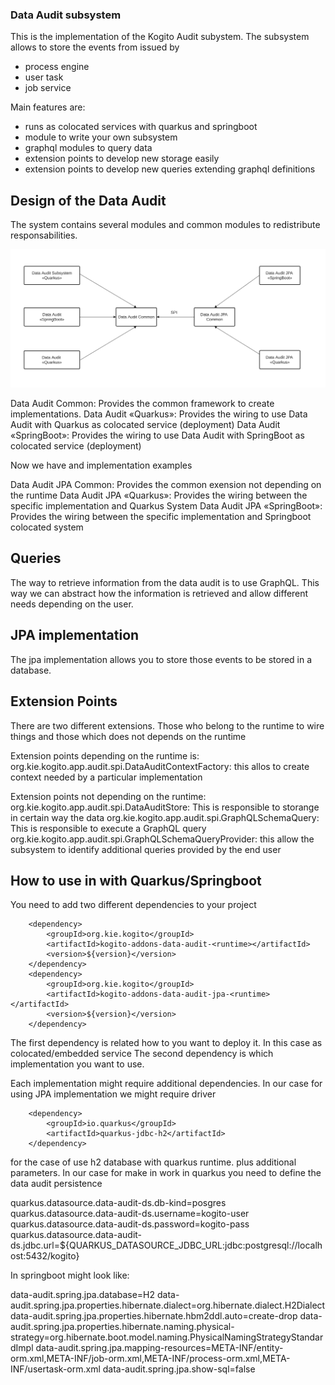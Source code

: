 ### Data Audit subsystem

This is the implementation of the Kogito Audit subystem. The subsystem allows to store the events from issued by
- process engine
- user task
- job service

Main features are:

- runs as colocated services with quarkus and springboot
- module to write your own subsystem
- graphql modules to query data
- extension points to develop new storage easily
- extension points to develop new queries extending graphql definitions

## Design of the Data Audit

The system contains several modules and common modules to redistribute responsabilities.

![Data Audit Architecture](img/design.png "Data Audit Architecture")

Data Audit Common: Provides the common framework to create implementations.
Data Audit «Quarkus»: Provides the wiring to use Data Audit with Quarkus as colocated service (deployment)
Data Audit «SpringBoot»: Provides the wiring to use Data Audit with SpringBoot as colocated service (deployment)

Now we have and implementation examples


Data Audit JPA Common: Provides the common exension not depending on the runtime
Data Audit JPA «Quarkus»: Provides the wiring between the specific implementation and Quarkus System
Data Audit JPA «SpringBoot»: Provides the wiring between the specific implementation and Springboot colocated system


## Queries

The way to retrieve information from the data audit is to use GraphQL. This way we can abstract how the information is retrieved and allow different needs depending on the user.

## JPA implementation

The jpa implementation allows you to store those events to be stored in a database.

## Extension Points

There are two different extensions. Those who belong to the runtime to wire things and those which does not depends on the runtime

Extension points depending on the runtime is:
org.kie.kogito.app.audit.spi.DataAuditContextFactory: this allos to create context needed by a particular implementation

Extension points not depending on the runtime:
org.kie.kogito.app.audit.spi.DataAuditStore: This is responsible to storange in certain way the data
org.kie.kogito.app.audit.spi.GraphQLSchemaQuery<T>: This is responsible to execute a GraphQL query
org.kie.kogito.app.audit.spi.GraphQLSchemaQueryProvider: this allow the subsystem to identify additional queries provided by the end user


## How to use in with Quarkus/Springboot

You need to add two different dependencies to your project

        <dependency>
            <groupId>org.kie.kogito</groupId>
            <artifactId>kogito-addons-data-audit-<runtime></artifactId>
            <version>${version}</version>
        </dependency>
        <dependency>
            <groupId>org.kie.kogito</groupId>
            <artifactId>kogito-addons-data-audit-jpa-<runtime></artifactId>
            <version>${version}</version>
        </dependency>
        
The first dependency is related how to you want to deploy it. In this case as colocated/embedded service
The second dependency is which implementation you want to use.

Each implementation might require additional dependencies. In our case for using JPA implementation we might require driver

        <dependency>
            <groupId>io.quarkus</groupId>
            <artifactId>quarkus-jdbc-h2</artifactId>
        </dependency>

for the case of use h2 database with quarkus runtime. plus additional parameters. In our case for make in work in quarkus you need to define
the data audit persistence


quarkus.datasource.data-audit-ds.db-kind=posgres
quarkus.datasource.data-audit-ds.username=kogito-user
quarkus.datasource.data-audit-ds.password=kogito-pass
quarkus.datasource.data-audit-ds.jdbc.url=${QUARKUS_DATASOURCE_JDBC_URL:jdbc:postgresql://localhost:5432/kogito}

In springboot might look like:

data-audit.spring.jpa.database=H2
data-audit.spring.jpa.properties.hibernate.dialect=org.hibernate.dialect.H2Dialect
data-audit.spring.jpa.properties.hibernate.hbm2ddl.auto=create-drop
data-audit.spring.jpa.properties.hibernate.naming.physical-strategy=org.hibernate.boot.model.naming.PhysicalNamingStrategyStandardImpl
data-audit.spring.jpa.mapping-resources=META-INF/entity-orm.xml,META-INF/job-orm.xml,META-INF/process-orm.xml,META-INF/usertask-orm.xml
data-audit.spring.jpa.show-sql=false
